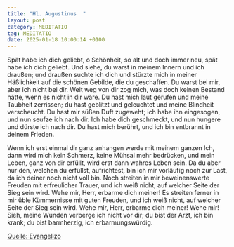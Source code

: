 ```yaml
---
title: "Hl. Augustinus  "
layout: post
category: MEDITATIO
tag: MEDITATIO
date: 2025-01-18 10:00:14 +0100
---
```

Spät habe ich dich geliebt, o Schönheit, so alt und doch immer neu, spät habe ich dich geliebt. Und siehe, du warst in meinem Innern und ich draußen; und draußen suchte ich dich und stürzte mich in meiner Häßlichkeit auf die schönen Gebilde, die du geschaffen. Du warst bei mir, aber ich nicht bei dir.<!--more--> Weit weg von dir zog mich, was doch keinen Bestand hätte, wenn es nicht in dir wäre. Du hast mich laut gerufen und meine Taubheit zerrissen; du hast geblitzt und geleuchtet und meine Blindheit verscheucht. Du hast mir süßen Duft zugeweht; ich habe ihn eingesogen, und nun seufze ich nach dir. Ich habe dich geschmeckt, und nun hungere und dürste ich nach dir. Du hast mich berührt, und ich bin entbrannt in deinem Frieden.

Wenn ich erst einmal dir ganz anhangen werde mit meinem ganzen Ich, dann wird mich kein Schmerz, keine Mühsal mehr bedrücken, und mein Leben, ganz von dir erfüllt, wird erst dann wahres Leben sein. Da du aber nur den, welchen du erfüllst, aufrichtest, bin ich mir vorläufig noch zur Last, da ich deiner noch nicht voll bin. Noch streiten in mir beweinenswerte Freuden mit erfreulicher Trauer, und ich weiß nicht, auf welcher Seite der Sieg sein wird. Wehe mir, Herr, erbarme dich meiner! Es streiten ferner in mir üble Kümmernisse mit guten Freuden, und ich weiß nicht, auf welcher Seite der Sieg sein wird. Wehe mir, Herr, erbarme dich meiner! Wehe mir! Sieh, meine Wunden verberge ich nicht vor dir; du bist der Arzt, ich bin krank; du bist barmherzig, ich erbarmungswürdig.


[Quelle: Evangelizo](https://evangeliumtagfuertag.org/DE/gospel)